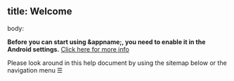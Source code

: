 title: Welcome
---
body:

**Before you can start using &appname;, you need to enable it in the Android settings.**
[Click here for more info](/setup)

Please look around in this help document by using the sitemap below or the navigation menu &#9776;

